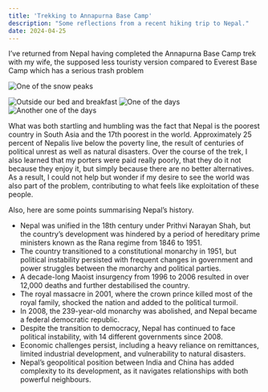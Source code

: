 ```yaml
---
title: 'Trekking to Annapurna Base Camp'
description: "Some reflections from a recent hiking trip to Nepal."
date: 2024-04-25
---
```


I’ve returned from Nepal having completed the Annapurna Base Camp trek with my wife, the supposed less touristy version compared to Everest Base Camp which has a serious trash problem

![One of the snow peaks](/assets/images/blog/00_nepal.jpg)

<div class="grid" data-layout="thirds">
  <img src="/assets/images/blog/01_nepal.jpg" alt="Outside our bed and breakfast">
  <img src="/assets/images/blog/02_nepal.jpg" alt="One of the days">
  <img src="/assets/images/blog/03_nepal.jpg" alt="Another one of the days">
</div>

What was both startling and humbling was the fact that Nepal is the poorest country in South Asia and the 17th poorest in the world. Approximately 25 percent of Nepalis live below the poverty line, the result of centuries of political unrest as well as natural disasters. Over the course of the trek, I also learned that my porters were paid really poorly, that they do it not because they enjoy it, but simply because there are no better alternatives. As a result, I could not help but wonder if my desire to see the world was also part of the problem, contributing to what feels like exploitation of these people.

 Also, here are some points summarising Nepal’s history.

- Nepal was unified in the 18th century under Prithvi Narayan Shah, but the country’s development was hindered by a period of hereditary prime ministers known as the Rana regime from 1846 to 1951.
- The country transitioned to a constitutional monarchy in 1951, but political instability persisted with frequent changes in government and power struggles between the monarchy and political parties.
- A decade-long Maoist insurgency from 1996 to 2006 resulted in over 12,000 deaths and further destabilised the country.
- The royal massacre in 2001, where the crown prince killed most of the royal family, shocked the nation and added to the political turmoil.
- In 2008, the 239-year-old monarchy was abolished, and Nepal became a federal democratic republic.
- Despite the transition to democracy, Nepal has continued to face political instability, with 14 different governments since 2008.
- Economic challenges persist, including a heavy reliance on remittances, limited industrial development, and vulnerability to natural disasters.
- Nepal’s geopolitical position between India and China has added complexity to its development, as it navigates relationships with both powerful neighbours.